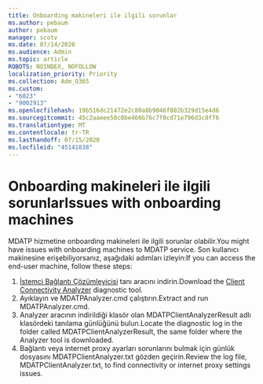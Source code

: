 ```yaml
---
title: Onboarding makineleri ile ilgili sorunlar
ms.author: pebaum
author: pebaum
manager: scotv
ms.date: 07/14/2020
ms.audience: Admin
ms.topic: article
ROBOTS: NOINDEX, NOFOLLOW
localization_priority: Priority
ms.collection: Adm_O365
ms.custom:
- "6023"
- "9002913"
ms.openlocfilehash: 19b516dc21472e2c80a8b9046f802b329d15e4d6
ms.sourcegitcommit: 45c2aaeee58c0be466b76c7f0cd71e796d3c8f76
ms.translationtype: MT
ms.contentlocale: tr-TR
ms.lasthandoff: 07/15/2020
ms.locfileid: "45141838"
---
```

# <a name="issues-with-onboarding-machines"></a><span data-ttu-id="afd84-102">Onboarding makineleri ile ilgili sorunlar</span><span class="sxs-lookup"><span data-stu-id="afd84-102">Issues with onboarding machines</span></span>

<span data-ttu-id="afd84-103">MDATP hizmetine onboarding makineleri ile ilgili sorunlar olabilir.</span><span class="sxs-lookup"><span data-stu-id="afd84-103">You might have issues with onboarding machines to MDATP service.</span></span> <span data-ttu-id="afd84-104">Son kullanıcı makinesine erişebiliyorsanız, aşağıdaki adımları izleyin:</span><span class="sxs-lookup"><span data-stu-id="afd84-104">If you can access the end-user machine, follow these steps:</span></span>

1. <span data-ttu-id="afd84-105">[İstemci Bağlantı Çözümleyicisi](https://aka.ms/mdatpanalyzer) tanı aracını indirin.</span><span class="sxs-lookup"><span data-stu-id="afd84-105">Download the [Client Connectivity Analyzer](https://aka.ms/mdatpanalyzer) diagnostic tool.</span></span>
2. <span data-ttu-id="afd84-106">Ayıklayın ve MDATPAnalyzer.cmd çalıştırın.</span><span class="sxs-lookup"><span data-stu-id="afd84-106">Extract and run MDATPAnalyzer.cmd.</span></span>
3. <span data-ttu-id="afd84-107">Analyzer aracının indirildiği klasör olan MDATPClientAnalyzerResult adlı klasördeki tanılama günlüğünü bulun.</span><span class="sxs-lookup"><span data-stu-id="afd84-107">Locate the diagnostic log in the folder called MDATPClientAnalyzerResult, the same folder where the Analyzer tool is downloaded.</span></span>
4. <span data-ttu-id="afd84-108">Bağlantı veya internet proxy ayarları sorunlarını bulmak için günlük dosyasını MDATPClientAnalyzer.txt gözden geçirin.</span><span class="sxs-lookup"><span data-stu-id="afd84-108">Review the log file, MDATPClientAnalyzer.txt, to find connectivity or internet proxy settings issues.</span></span>